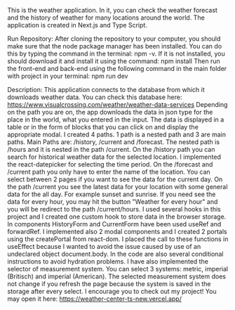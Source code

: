 This is the weather application. In it, you can check the weather forecast and the history of weather for many locations around the world.
The application is created in Next.js and Type Script.

Run Repository:
After cloning the repository to your computer, you should make sure that the node package manager has been installed. You can do this by typing the command in the terminal: npm -v. If it is not installed, you should download it and install it using the command: npm install Then run the front-end and back-end using the following command in the main folder with project in your terminal: npm run dev

Description:
This application connects to the database from which it downloads weather data. You can check this database here: 
https://www.visualcrossing.com/weather/weather-data-services
Depending on the path you are on, the app downloads the data in json type for the place in the world, what you entered in the input.
The data is displayed in a table or in the form of blocks that you can click on and display the appropriate modal.
I created 4 paths. 1 path is a nested path and 3 are main paths. Main Paths are: /history, /current and /forecast. The nested path is /hours and it is nested in the path /current.
On the /history path you can search for historical weather data for the selected location. I implemented the react-datepicker for selecting the time period. 
On the /forecast and /current path you only have to enter the name of the location. 
You can select between 2 pages if you want to see the data for the current day. 
On the path /current you see the latest data for your location with some general data for the all day. For example sunset and sunrise.
If you need see the data for every hour, you may hit the button "Weather for every hour" and you will be redirect to the path /current/hours. 
I used several hooks in this project and I created one custom hook to store data in the browser storage. In components HistoryForm and CurrentForm have been used useRef and forwardRef.
I implemented also 2 modal components and I created 2 portals using the createPortal from react-dom. I placed the call to these functions in useEffect because I wanted to avoid the issue caused by use of an undeclared object document.body.
In the code are also several conditional instructions to avoid hydration problems. 
I have also implemented the selector of measurement system. You can select 3 systems: metric, imperial (Britisch) and imperial (American). 
The selected measurement system does not change if you refresh the page because the system is saved in the storage after every select.
I encourage you to check out my project! You may open it here: https://weather-center-ts-new.vercel.app/





